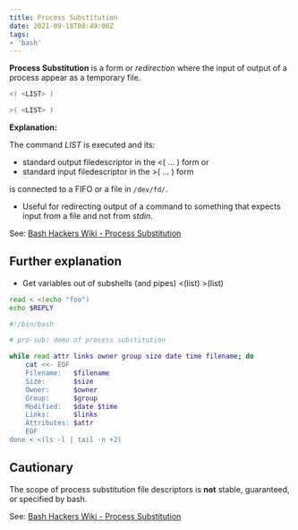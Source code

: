 ```yaml
---
title: Process Substitution
date: 2021-09-18T08:49:00Z
tags:
- 'bash'
---
```


**Process Substitution** is a form or _redirection_ where the input of output of
a process appear as a temporary file.

```bash
<( <LIST> ) 

>( <LIST> )
```

**Explanation:**

The command _LIST_ is executed and its:

* standard output filedescriptor in the <( ... ) form or
* standard input filedescriptor in the >( ... ) form

is connected to a FIFO or a file in `/dev/fd/`.

* Useful for redirecting output of a command to something that expects input
from a file and not from _stdin_.

See: [Bash Hackers Wiki - Process Substitution](https://wiki.bash-hackers.org/syntax/expansion/proc_subst)

## Further explanation

* Get variables out of subshells (and pipes) <(list) >(list)

``` bash
read < <(echo "foo")
echo $REPLY
```

``` bash
#!/bin/bash

# pro-sub: demo of process substitution

while read attr links owner group size date time filename; do
    cat <<- EOF
    Filename:   $filename
    Size:       $size
    Owner:      $owner
    Group:      $group
    Modified:   $date $time
    Links:      $links
    Attributes: $attr
    EOF
done < <(ls -l | tail -n +2)
```

## Cautionary

The scope of process substitution file descriptors is **not** stable,
guaranteed, or specified by bash.

See: [Bash Hackers Wiki - Process Substitution](https://wiki.bash-hackers.org/syntax/expansion/proc_subst)
